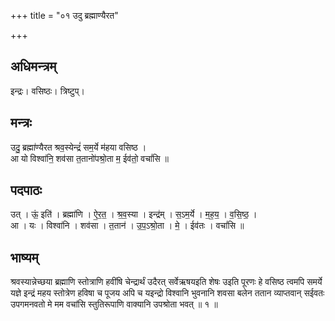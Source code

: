 +++
title = "०१ उदु ब्रह्माण्यैरत"

+++
## अधिमन्त्रम्
इन्द्रः। वसिष्ठः। त्रिष्टुप्।

## मन्त्रः
उदु॒ ब्रह्मा॑ण्यैरत श्रव॒स्येन्द्रं॑ सम॒र्ये म॑हया वसिष्ठ ।  
आ यो विश्वा॑नि॒ शव॑सा त॒तानो॑पश्रो॒ता म॒ ईव॑तो॒ वचां॑सि ॥

## पदपाठः
उत् । ऊं॒ इति॑ । ब्रह्मा॑णि । ऐ॒र॒त॒ । श्र॒व॒स्या । इन्द्र॑म् । स॒ऽम॒र्ये । म॒ह॒य॒ । व॒सि॒ष्ठ॒ ।  
आ । यः । विश्वा॑नि । शव॑सा । त॒तान॑ । उ॒प॒ऽश्रो॒ता । मे॒ । ईव॑तः । वचां॑सि ॥

## भाष्यम्
श्रवस्यान्नेच्छया ब्रह्माणि स्तोत्राणि हवींषि चेन्द्रार्थं उदैरत् सर्वेऋषयइति शेषः उइति पूरणः हे वसिष्ठ त्वमपि समर्ये यज्ञे इन्द्रं महय स्तोत्रेण हविषा च पूजय अपि च यइन्द्रो विश्वानि भुवनानि शवसा बलेन ततान व्याप्तवान् सईवतः उपगमनवतो मे मम वचांसि स्तुतिरूपाणि वाक्यानि उपश्रोता भवत् ॥ १ ॥